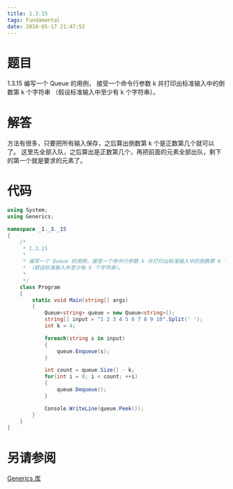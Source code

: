 ```yaml
---
title: 1.3.15
tags: Fundamental
date: 2018-05-17 21:47:53
---
```


# 题目

1.3.15
编写一个 Queue 的用例，
接受一个命令行参数 k 并打印出标准输入中的倒数第 k 个字符串 （假设标准输入中至少有 k 个字符串）。

# 解答

方法有很多，只要把所有输入保存，之后算出倒数第 k 个是正数第几个就可以了。
这里先全部入队，之后算出是正数第几个，再把前面的元素全部出队，剩下的第一个就是要求的元素了。

# 代码

```csharp
using System;
using Generics;

namespace _1._3._15
{
    /*
     * 1.3.15
     * 
     * 编写一个 Queue 的用例，接受一个命令行参数 k 并打印出标准输入中的倒数第 k 个字符串
     * （假设标准输入中至少有 k 个字符串）。
     * 
     */
    class Program
    {
        static void Main(string[] args)
        {
            Queue<string> queue = new Queue<string>();
            string[] input = "1 2 3 4 5 6 7 8 9 10".Split(' ');
            int k = 4;

            foreach(string s in input)
            {
                queue.Enqueue(s);
            }

            int count = queue.Size() - k;
            for(int i = 0; i < count; ++i)
            {
                queue.Dequeue();
            }

            Console.WriteLine(queue.Peek());
        }
    }
}
```

# 另请参阅

[Generics 库](https://github.com/ikesnowy/Algorithms-4th-Edition-in-Csharp/tree/master/1%20Fundamental/1.3/Generics)